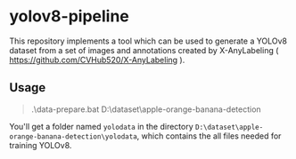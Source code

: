# yolov8-pipeline

This repository implements a tool which can be used to generate a YOLOv8 dataset from a set of images and annotations created by X-AnyLabeling ( https://github.com/CVHub520/X-AnyLabeling ).



## Usage

> .\data-prepare.bat D:\dataset\apple-orange-banana-detection

You'll get a folder named `yolodata` in the directory `D:\dataset\apple-orange-banana-detection\yolodata`, which contains the all files needed for training YOLOv8.